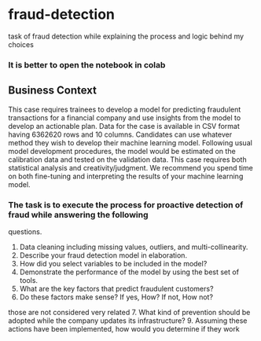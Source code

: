 # fraud-detection
task of fraud detection while explaining the process and logic behind my choices

### It is better to open the notebook in colab


## Business Context
This case requires trainees to develop a model for predicting fraudulent transactions for a 
financial company and use insights from the model to develop an actionable plan. Data for the 
case is available in CSV format having 6362620 rows and 10 columns.
Candidates can use whatever method they wish to develop their machine learning model. 
Following usual model development procedures, the model would be estimated on the 
calibration data and tested on the validation data. This case requires both statistical analysis and 
creativity/judgment. We recommend you spend time on both fine-tuning and interpreting the 
results of your machine learning model.



### The task is to execute the process for proactive detection of fraud while answering the following 
questions.
1. Data cleaning including missing values, outliers, and multi-collinearity. 
2. Describe your fraud detection model in elaboration. 
3. How did you select variables to be included in the model?
4. Demonstrate the performance of the model by using the best set of tools. 
5. What are the key factors that predict fraudulent customers? 
6. Do these factors make sense? If yes, How? If not, How not? 

those are not considered very related
7. What kind of prevention should be adopted while the company updates its infrastructure?
9. Assuming these actions have been implemented, how would you determine if they work
